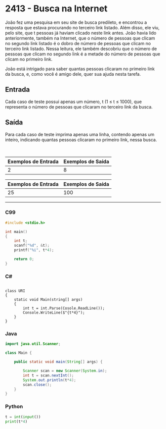 # 2413 - Busca na Internet

João fez uma pesquisa em seu site de busca predileto, e encontrou a resposta que estava procurando no terceiro link listado. Além disso, ele viu, pelo site, que t pessoas já haviam clicado neste link antes. João havia lido anteriormente, também na Internet, que o número de pessoas que clicam no segundo link listado é o dobro de número de pessoas que clicam no terceiro link listado. Nessa leitura, ele também descobriu que o número de pessoas que clicam no segundo link é a metade do número de pessoas que clicam no primeiro link.

João está intrigado para saber quantas pessoas clicaram no primeiro link da busca, e, como você é amigo dele, quer sua ajuda nesta tarefa.

## Entrada

Cada caso de teste possui apenas um número, t (1 ≤ t ≤ 1000), que representa o número de pessoas que clicaram no terceiro link da busca.

## Saída

Para cada caso de teste imprima apenas uma linha, contendo apenas um inteiro, indicando quantas pessoas clicaram no primeiro link, nessa busca.

&nbsp;

| Exemplos de Entrada | Exemplos de Saída |
| ------------------- | ----------------- |
| 2                   | 8                 |

| Exemplos de Entrada | Exemplos de Saída |
| ------------------- | ----------------- |
| 25                  | 100               |

---

### C99

```c
#include <stdio.h>

int main()
{
    int t;
    scanf("%d", &t);
    printf("%i", t*4);

    return 0;
}
```

### C#

```csusing System;

class URI
{
    static void Main(string[] args)
    {
        int t = int.Parse(Cosole.ReadLine());
        Console.WriteLine($"{t*4}");
    }
}
```

### Java

```java
import java.util.Scanner;

class Main {

    public static void main(String[] args) {

        Scanner scan = new Scanner(System.in);
        int t = scan.nextInt();
        System.out.println(t*4);
        scan.close();
    }
}
```

### Python

```python
t = int(input())
print(t*4)
```
